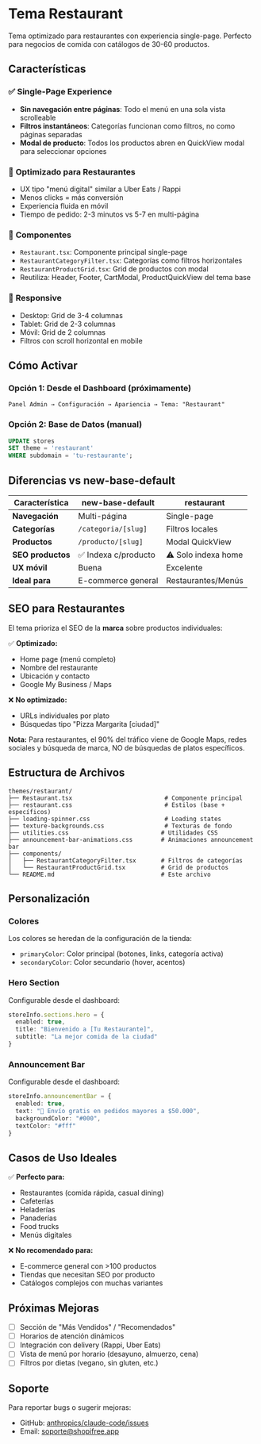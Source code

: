 # Tema Restaurant

Tema optimizado para restaurantes con experiencia single-page. Perfecto para negocios de comida con catálogos de 30-60 productos.

## Características

### ✅ **Single-Page Experience**
- **Sin navegación entre páginas**: Todo el menú en una sola vista scrolleable
- **Filtros instantáneos**: Categorías funcionan como filtros, no como páginas separadas
- **Modal de producto**: Todos los productos abren en QuickView modal para seleccionar opciones

### 🎯 **Optimizado para Restaurantes**
- UX tipo "menú digital" similar a Uber Eats / Rappi
- Menos clicks = más conversión
- Experiencia fluida en móvil
- Tiempo de pedido: 2-3 minutos vs 5-7 en multi-página

### 🎨 **Componentes**
- `Restaurant.tsx`: Componente principal single-page
- `RestaurantCategoryFilter.tsx`: Categorías como filtros horizontales
- `RestaurantProductGrid.tsx`: Grid de productos con modal
- Reutiliza: Header, Footer, CartModal, ProductQuickView del tema base

### 📱 **Responsive**
- Desktop: Grid de 3-4 columnas
- Tablet: Grid de 2-3 columnas
- Móvil: Grid de 2 columnas
- Filtros con scroll horizontal en mobile

## Cómo Activar

### Opción 1: Desde el Dashboard (próximamente)
```
Panel Admin → Configuración → Apariencia → Tema: "Restaurant"
```

### Opción 2: Base de Datos (manual)
```sql
UPDATE stores
SET theme = 'restaurant'
WHERE subdomain = 'tu-restaurante';
```

## Diferencias vs new-base-default

| Característica | new-base-default | restaurant |
|---------------|------------------|------------|
| **Navegación** | Multi-página | Single-page |
| **Categorías** | `/categoria/[slug]` | Filtros locales |
| **Productos** | `/producto/[slug]` | Modal QuickView |
| **SEO productos** | ✅ Indexa c/producto | ⚠️ Solo indexa home |
| **UX móvil** | Buena | Excelente |
| **Ideal para** | E-commerce general | Restaurantes/Menús |

## SEO para Restaurantes

El tema prioriza el SEO de la **marca** sobre productos individuales:

✅ **Optimizado:**
- Home page (menú completo)
- Nombre del restaurante
- Ubicación y contacto
- Google My Business / Maps

❌ **No optimizado:**
- URLs individuales por plato
- Búsquedas tipo "Pizza Margarita [ciudad]"

**Nota:** Para restaurantes, el 90% del tráfico viene de Google Maps, redes sociales y búsqueda de marca, NO de búsquedas de platos específicos.

## Estructura de Archivos

```
themes/restaurant/
├── Restaurant.tsx                          # Componente principal
├── restaurant.css                          # Estilos (base + específicos)
├── loading-spinner.css                     # Loading states
├── texture-backgrounds.css                 # Texturas de fondo
├── utilities.css                          # Utilidades CSS
├── announcement-bar-animations.css        # Animaciones announcement bar
├── components/
│   ├── RestaurantCategoryFilter.tsx       # Filtros de categorías
│   └── RestaurantProductGrid.tsx          # Grid de productos
└── README.md                              # Este archivo
```

## Personalización

### Colores
Los colores se heredan de la configuración de la tienda:
- `primaryColor`: Color principal (botones, links, categoría activa)
- `secondaryColor`: Color secundario (hover, acentos)

### Hero Section
Configurable desde el dashboard:
```typescript
storeInfo.sections.hero = {
  enabled: true,
  title: "Bienvenido a [Tu Restaurante]",
  subtitle: "La mejor comida de la ciudad"
}
```

### Announcement Bar
Configurable desde el dashboard:
```typescript
storeInfo.announcementBar = {
  enabled: true,
  text: "🚀 Envío gratis en pedidos mayores a $50.000",
  backgroundColor: "#000",
  textColor: "#fff"
}
```

## Casos de Uso Ideales

✅ **Perfecto para:**
- Restaurantes (comida rápida, casual dining)
- Cafeterías
- Heladerías
- Panaderías
- Food trucks
- Menús digitales

❌ **No recomendado para:**
- E-commerce general con >100 productos
- Tiendas que necesitan SEO por producto
- Catálogos complejos con muchas variantes

## Próximas Mejoras

- [ ] Sección de "Más Vendidos" / "Recomendados"
- [ ] Horarios de atención dinámicos
- [ ] Integración con delivery (Rappi, Uber Eats)
- [ ] Vista de menú por horario (desayuno, almuerzo, cena)
- [ ] Filtros por dietas (vegano, sin gluten, etc.)

## Soporte

Para reportar bugs o sugerir mejoras:
- GitHub: [anthropics/claude-code/issues](https://github.com/anthropics/claude-code/issues)
- Email: soporte@shopifree.app
